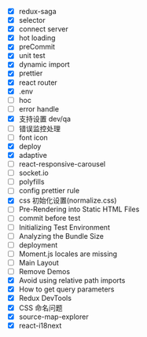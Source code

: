 - [x] redux-saga
- [x] selector
- [x] connect server
- [x] hot loading
- [x] preCommit
- [x] unit test
- [x] dynamic import
- [x] prettier
- [x] react router
- [x] .env
- [ ] hoc
- [ ] error handle
- [x] 支持设置 dev/qa
- [ ] 错误监控处理
- [ ] font icon
- [x] deploy
- [x] adaptive
- [ ] react-responsive-carousel
- [ ] socket.io
- [ ] polyfills
- [ ] config prettier rule
- [x] css 初始化设置(normalize.css)
- [ ] Pre-Rendering into Static HTML Files
- [ ] commit before test
- [ ] Initializing Test Environment
- [ ] Analyzing the Bundle Size
- [ ] deployment
- [ ] Moment.js locales are missing
- [ ] Main Layout
- [ ] Remove Demos
- [x] Avoid using relative path imports
- [x] How to get query parameters
- [x] Redux DevTools
- [x] CSS 命名问题
- [x] source-map-explorer
- [x] react-i18next
